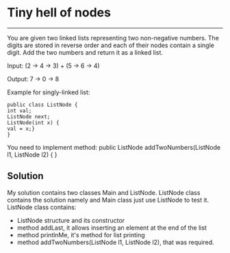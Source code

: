 # Tiny hell of nodes
-----

 You are given two linked lists representing two non-negative numbers. The digits are stored in reverse order and
 each of their nodes contain a single digit. Add the two numbers and return it as a linked list.
 
 Input: (2 -> 4 -> 3) + (5 -> 6 -> 4)
 
 Output: 7 -> 0 -> 8
 
 Example for singly-linked list:
 ```
 public class ListNode {
 int val;
 ListNode next;
 ListNode(int x) {
 val = x;}
 }
 ```
 You need to implement method:
 public ListNode addTwoNumbers(ListNode l1, ListNode l2) { }
 
 Solution
 ---------
 
My solution contains two classes Main and ListNode. ListNode class contains the solution namely and Main class just use ListNode to test it.
ListNode class contains:
* ListNode structure and its constructor
* method addLast, it allows inserting an element at the end of the list
* method printlnMe, it's method for list printing
* method addTwoNumbers(ListNode l1, ListNode l2), that was required.
